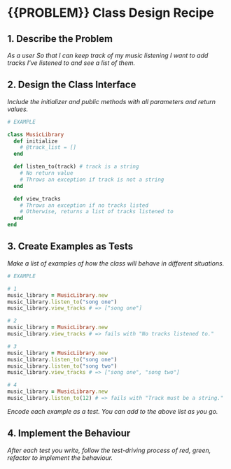 # {{PROBLEM}} Class Design Recipe

## 1. Describe the Problem

_As a user_
_So that I can keep track of my music listening_
_I want to add tracks I've listened to and see a list of them._

## 2. Design the Class Interface

_Include the initializer and public methods with all parameters and return values._

```ruby
# EXAMPLE

class MusicLibrary
  def initialize
    # @track_list = []
  end

  def listen_to(track) # track is a string
    # No return value
    # Throws an exception if track is not a string
  end

  def view_tracks
    # Throws an exception if no tracks listed
    # Otherwise, returns a list of tracks listened to
  end
end
```

## 3. Create Examples as Tests

_Make a list of examples of how the class will behave in different situations._

```ruby
# EXAMPLE

# 1
music_library = MusicLibrary.new
music_library.listen_to("song one")
music_library.view_tracks # => ["song one"]

# 2
music_library = MusicLibrary.new
music_library.view_tracks # => fails with "No tracks listened to."

# 3
music_library = MusicLibrary.new
music_library.listen_to("song one")
music_library.listen_to("song two")
music_library.view_tracks # => ["song one", "song two"]

# 4
music_library = MusicLibrary.new
music_library.listen_to(12) # => fails with "Track must be a string."
```

_Encode each example as a test. You can add to the above list as you go._

## 4. Implement the Behaviour

_After each test you write, follow the test-driving process of red, green, refactor to implement the behaviour._
